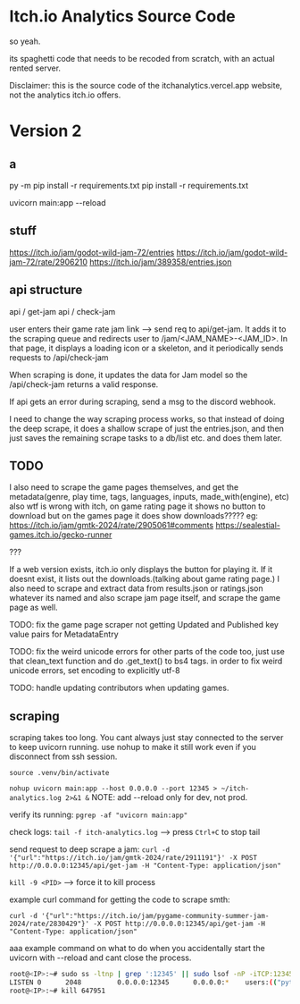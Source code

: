 # Itch.io Analytics Source Code

so yeah.

its spaghetti code that needs to be recoded from scratch, with an actual rented server.

Disclaimer: this is the source code of the itchanalytics.vercel.app website, not the analytics itch.io offers.

# Version 2

## a

py -m pip install -r requirements.txt
pip install -r requirements.txt

uvicorn main:app --reload

## stuff

<https://itch.io/jam/godot-wild-jam-72/entries>
<https://itch.io/jam/godot-wild-jam-72/rate/2906210>
<https://itch.io/jam/389358/entries.json>

## api structure

api / get-jam
api / check-jam

user enters their game rate jam link --> send req to api/get-jam. It adds it to the scraping queue and redirects user to /jam/<JAM_NAME>-<JAM_ID>. In that page, it displays a loading icon or a skeleton, and it periodically sends requests to /api/check-jam

When scraping is done, it updates the data for Jam model so the /api/check-jam returns a valid response.

If api gets an error during scraping, send a msg to the discord webhook.

I need to change the way scraping process works, so that instead of doing the deep scrape, it does a shallow scrape of just the entries.json, and then just saves the remaining scrape tasks to a db/list etc. and does them later.

## TODO

I also need to scrape the game pages themselves, and get the metadata(genre, play time, tags, languages, inputs, made_with(engine), etc)
also wtf is wrong with itch, on game rating page it shows no button to download but on the games page it does show downloads?????
eg: <https://itch.io/jam/gmtk-2024/rate/2905061#comments> <https://sealestial-games.itch.io/gecko-runner>

???

If a web version exists, itch.io only displays the button for playing it. If it doesnt exist, it lists out the downloads.(talking about game rating page.)
I also need to scrape and extract data from results.json or ratings.json whatever its named
and also scrape jam page itself, and scrape the game page as well.

TODO: fix the game page scraper not getting Updated and Published key value pairs for MetadataEntry

TODO: fix the weird unicode errors for other parts of the code too, just use that clean_text function and do .get_text() to bs4 tags.
in order to fix weird unicode errors, set encoding to explicitly utf-8

TODO: handle updating contributors when updating games.

## scraping

scraping takes too long. You cant always just stay connected to the server to keep uvicorn running. use nohup to make it still work even if you disconnect from ssh session.

`source .venv/bin/activate`

`nohup uvicorn main:app --host 0.0.0.0 --port 12345 > ~/itch-analytics.log 2>&1 &`
NOTE: add --reload only for dev, not prod.

verify its running: `pgrep -af "uvicorn main:app"`

check logs: `tail -f itch-analytics.log` --> press `Ctrl+C` to stop tail

send request to deep scrape a jam: `curl -d '{"url":"https://itch.io/jam/gmtk-2024/rate/2911191"}' -X POST http://0.0.0.0:12345/api/get-jam -H "Content-Type: application/json"`

`kill -9 <PID>` --> force it to kill process

example curl command for getting the code to scrape smth:

`curl -d '{"url":"https://itch.io/jam/pygame-community-summer-jam-2024/rate/2830429"}' -X POST http://0.0.0.0:12345/api/get-jam -H "Content-Type: application/json"`

aaa example command on what to do when you accidentally start the uvicorn with --reload and cant close the process.

```bash
root@<IP>:~# sudo ss -ltnp | grep ':12345' || sudo lsof -nP -iTCP:12345 -sTCP:LISTEN
LISTEN 0      2048         0.0.0.0:12345      0.0.0.0:*    users:(("python3",pid=647951,fd=3))
root@<IP>:~# kill 647951
```
